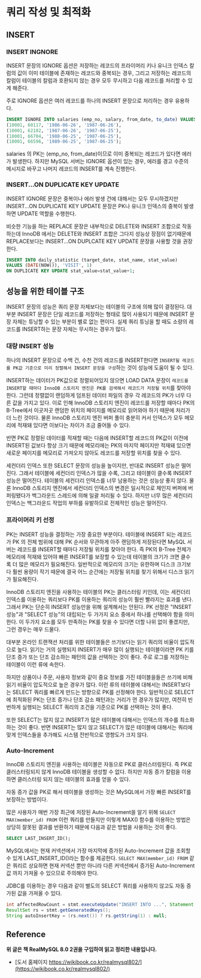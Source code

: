 # 쿼리 작성 및 최적화

## INSERT

### INSERT INGNORE

INSERT 문장의 IGNORE 옵션은 저장하는 레코드의 프라이머리 키나 유니크 인덱스 칼럼의 값이 이미 테이블에 존재하는 레코드와 중복되는 경우,
그리고 저장하는 레코드의 칼럼이 테이블의 칼럼과 호환되지 않는 경우 모두 무시하고 다음 레코드를 처리할 수 있게 해준다. 
  
주로 IGNORE 옵션은 여러 레코드를 하나의 INSERT 문장으로 처리하는 경우 유용하다.

```sql
INSERT IGNORE INTO salaries (emp_no, salary, from_date, to_date) VALUES
(10001, 60117, '1986-06-26', '1987-06-26'),
(10001, 62102, '1987-06-26', '1987-06-25'),
(10001, 66704, '1988-06-25', '1987-06-25'), 
(10001, 66596, '1989-06-25', '1987-06-25');
```
  
salaries 의 PK는 (emp_no, from_date)이므로 이미 중복되는 레코드가 있다면 에러가 발생한다. 하지만 MySQL 서버는
IGNORE 옵션이 있는 경우, 에러를 경고 수준의 메시지로 바꾸고 나머지 레코드의 INSERT를 계속 진행한다.

### INSERT...ON DUPLICATE KEY UPDATE

INSERT IGNORE 문장은 중복이나 에러 발생 건에 대해서는 모두 무시하겠지만 INSERT...ON DUPLICATE KEY UPDATE 문장은 PK나
유니크 인덱스의 중복이 발생하면 UPDATE 역할을 수행한다. 
  
비슷한 기능을 하는 REPLACE 문장은 내부적으로 DELETE와 INSERT 조합으로 작동하는데
InnoDB 에서는 DELETE와 INSERT 조합은 그다지 성능상 장점이 없기때문에 REPLACE보다는 INSERT...ON DUPLCATE KEY UPDATE 문장을 사용할 것을 권장한다.

```SQL
INSERT INTO daily_statistic (target_date, stat_name, stat_value)
VALUES (DATE(NOW()), 'VISIT', 1)
ON DUPLICATE KEY UPDATE stat_value=stat_value+1;
```

## 성능을 위한 테이블 구조

INSERT 문장의 성능은 쿼리 문장 자체보다는 테이블의 구조에 의해 많이 결정된다. 대부분 INSERT 문장은 단일 레코드를 저장하는 형태로 많이 사용되기 때문에
INSERT 문장 자체는 튜닝할 수 있는 부분이 별로 없는 편이다. 실제 쿼리 튜닝을 할 때도 소량의 레코드를 INSERT하는 문장 자체는 무시하는 경우가 많다.
  
### 대량 INSERT 성능

하나의 INSERT 문장으로 수백 건, 수천 건의 레코드를 INSERT한다면 `INSERT될 레코드를 PK값 기준으로 미리 정렬해서 INSERT 문장을 구성`하는 것이 성능에 도움이 될 수 있다.
  
INSERT하는 데이터가 PK값으로 정렬되어있지 않으면 LOAD DATA 문장이 `레코드를 INSERT할 때마다 InnoDB 스토리지 엔진은 PK를 검색해서
레코드가 저장될 위치`를 찾아야 한다. 그런데 정렬없이 랜덤하게 덤프된 데이터 파일의 경우 각 레코드의 PK가 너무 다른 값을 가지고 있다.
이로 인해 InnoDB 스토리지 엔진이 레코드를 저장할 때마다 PK의 B-Tree에서 이곳저곳 랜덤한 위치의 페이지를 메모리로 읽어와야 하기 때문에
처리가 더 느린 것이다. 물론 InnoDB 스토리지 엔진 버퍼 풀이 충분히 커서 인덱스가 모두 메모리에 적재돼 있다면 이보다는 차이가 조금 줄어들 수 있다.
  
반면 PK로 정렬된 데이터를 적재할 때는 다음에 INSERT할 레코드의 PK값이 이전에 INSERT된 값보다 항상 크기 때문에 메모리에는 PK의 마지막 페이지만 적재돼 있으면
새로운 페이지를 메모리로 가져오지 않아도 레코드를 저장할 위치를 찾을 수 있다.
  
세컨더리 인덱스 또한 SELECT 문장의 성능을 높이지만, 반대로 INSERT 성능은 떨어진다. 그래서 테이블에 세컨더리 인덱스가 많을 수록, 그리고 테이블이 클수록 INSERT 성능은 떨어진다.
테이블의 세컨더리 인덱스를 너무 남용하는 것은 성능상 좋지 않다. 물론 InnoDB 스토리지 엔진에서 세컨더리 인덱스의 변경은 일시적으로 체인지 버퍼에 버퍼링됐다가
백그라운드 스레드에 의해 일괄 처리될 수 있다. 하지만 너무 많은 세컨더리 인덱스는 백그라운드 작업의 부하를 유발하므로 전체적인 성능은 떨어진다.

### 프라이머리 키 선정

PK는 INSERT 성능을 결정하는 가장 중요한 부분이다. 테이블에 INSERT 되는 레코드가 PK 의 전체 범위에 대해 PK 순서와 무관하게 아주 랜덤하게 저장된다면
MySQL 서버는 레코드를 INSERT할 때마다 저장될 위치를 찾아야 한다. 즉 PK의 B-Tree 전체가 메모리에 적재돼 있어야 빠른 INSERT를 보장할 수 있는데 테이블의 크기가
크면 클수록 더 많은 메모리가 필요해진다. 일반적으로 메모리의 크기는 유한하며 디스크 크기보다 훨씬 용량이 작기 때문에 결국 어느 순간에는 저장될 위치를 찾기 위해서 디스크 읽기가 필요해진다.
  
InnoDB 스토리지 엔진을 사용하는 테이블의 PK는 클러스터링 키인데, 이는 세컨더리 인덱스를 이용하는 쿼리보다 PK를 이용하는 쿼리의 성능이 훨씬 빨라지는 효과를 낸다.
그래서 PK는 단순히 INSERT 성능만을 위해 설계해서는 안된다. PK 선정은 "INSERT 성능"과 "SELECT 성능"의 대립되는 두 가가지 요소 중에서 하나를 선택해야 함을 의미한다.
이 두가지 요소를 모두 만족하는 PK를 찾을 수 있다면 더할 나위 없이 좋겠지만, 그런 경우는 매우 드물다.
  
대부분 온라인 트랜잭션 처리를 위한 테이블들은 쓰기보다는 읽기 쿼리의 비율이 압도적으로 높다. 읽기는 거의 실행되지 INSERT가 매우 많이 실행되는 테이블이라면
PK 키를 단조 증가 또는 단조 감소하는 패턴의 값을 선택하는 것이 좋다. 주로 로그를 저장하는 테이블이 이런 류에 속한다.
  
하지만 상품이나 주문, 사용자 정보와 같이 중요 정보를 가진 테이블을들은 쓰기에 비해 읽기 비율이 압도적으로 높은 경우가 많다.
이런 류의 테이블에 대해서는 INSERT보다는 SELECT 쿼리를 빠르게 만드는 방향으로 PK를 선정해야 한다. 일반적으로 SELECT에 최적화된
PK는 단조 증가나 단조 감소 패턴과는 거리가 먼 경우가 많지만, 여전히 빈번하게 실행되는 SELECT 쿼리의 조건을 기준으로 PK를 선택하는 것이 좋다.
  
또한 SELECT는 많지 않고 INSERT가 많은 테이블에 대해서는 인덱스의 개수를 최소화하는 것이 좋다. 반면 INSERT는 많지 않고 SELECT가 많은 테이블에 대해서는
쿼리에 맞게 인덱스들을 추가해도 시스템 전반적으로 영향도가 크지 않다.

### Auto-Increment

InnoDB 스토리지 엔진을 사용하는 테이블은 자동으로 PK로 클러스터링된다. 즉 PK로 클러스터링되지 않게 InnoDB 테이블을 생성할 수 없다.
하지만 자동 증가 칼럼을 이용하면 클러스터링 되지 않는 테이블의 효과를 얻을 수 있다.
  
자동 증가 값을 PK로 해서 테이블을 생성하는 것은 MySQL에서 가장 빠른 INSERT를 보장하는 방법이다. 

많은 사용자가 매번 가장 최근에 저장된 Auto-Increment을 알기 위해 `SELECT MAX(member_id) FROM` 이런 쿼리를 만들지만
이렇게 MAX() 함수를 이용하는 방법은 상당히 잘못된 결과를 반환하기 때문에 다음과 같은 방법을 사용하는 것이 좋다.

```SQL
SELECT LAST_INSERT_ID();
```

MySQL에서는 현재 커넥션에서 가장 마지막에 증가된 Auto-Increment 값을 조회할 수 있게 LAST_INSERT_ID()라는 함수를 제공한다.
`SELECT MAX(member_id) FROM` 같은 쿼리르 상요하면 현재 커넥션 뿐만 아니라 다른 커넥션에서 증가된 Auto-Increment 값 까지 가져올 수 있으므로
주의해야 한다.

JDBC를 이용하는 경우 다음과 같이 별도의 SELECT 쿼리를 사용하지 않고도 자동 증가된 값을 가져올 수 있다.

```java
int affectedRowCount = stmt.executeUpdate("INSERT INTO ...", Statement.RETURN_GENERATED_KEYS);
ResultSet rs = stmt.getGeneratedKeys();
String autoInsertKey = (rs.next()) ? rs.getString(1) : null;
```

## Reference 

**위 글은 책 RealMySQL 8.0 2권을 구입하여 읽고 정리한 내용입니다.**
- [도서 홈페이지 https://wikibook.co.kr/realmysql802/](https://wikibook.co.kr/realmysql802/)



